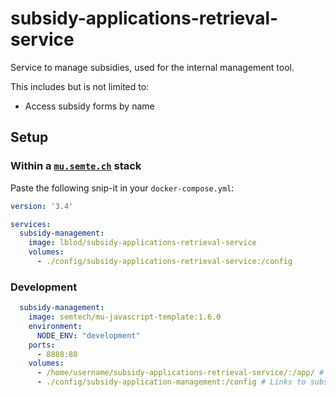 # subsidy-applications-retrieval-service

Service to manage subsidies, used for the internal management tool.

This includes but is not limited to:

- Access subsidy forms by name

## Setup

### Within a [`mu.semte.ch`](https://github.com/mu-semtech) stack

Paste the following snip-it in your `docker-compose.yml`:

```yaml
version: '3.4'

services:
  subsidy-management:
    image: lblod/subsidy-applications-retrieval-service
    volumes:
      - ./config/subsidy-applications-retrieval-service:/config

```

### Development

```yaml
  subsidy-management:
    image: semtech/mu-javascript-template:1.6.0
    environment:
      NODE_ENV: "development"
    ports:
      - 8888:80
    volumes:
      - /home/username/subsidy-applications-retrieval-service/:/app/ # Update this to the absolute path of the subsidy-applications-retrieval-service folder
      - ./config/subsidy-application-management:/config # Links to subsidy forms
```
